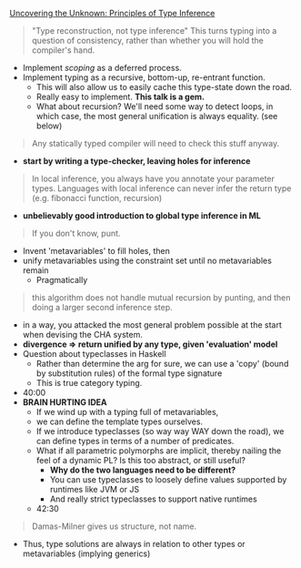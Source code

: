 [Uncovering the Unknown: Principles of Type Inference](https://www.youtube.com/watch?v=fDTt_uo0F-g)
> "Type reconstruction, not type inference"
> This turns typing into a question of consistency, rather than whether you will hold the compiler's hand.
- Implement _scoping_ as a deferred process.
- Implement typing as a recursive, bottom-up, re-entrant function.
  - This will also allow us to easily cache this type-state down the road.
  - Really easy to implement. **This talk is a gem.**
  - What about recursion? We'll need some way to detect loops, in which case, the most general unification is always equality. (see below)
> Any statically typed compiler will need to check this stuff anyway.
- **start by writing a type-checker, leaving holes for inference**
> In local inference, you always have you annotate your parameter types.
> Languages with local inference can never infer the return type (e.g. fibonacci function, recursion)
- **unbelievably good introduction to global type inference in ML**
> If you don't know, punt.
- Invent 'metavariables' to fill holes, then
- unify metavariables using the constraint set until no metavariables remain
  - Pragmatically
> this algorithm does not handle mutual recursion by punting, and then doing a larger second inference step.
- in a way, you attacked the most general problem possible at the start when devising the CHA system.
- **divergence => return unified by any type, given 'evaluation' model**
- Question about typeclasses in Haskell
  - Rather than determine the arg for sure, we can use a 'copy' (bound by substitution rules) of the formal type signature
  - This is true category typing.
- 40:00
- **BRAIN HURTING IDEA**
  - If we wind up with a typing full of metavariables,
  - we can define the template types ourselves.
  - If we introduce typeclasses (so way way WAY down the road), we can define types in terms of a number of predicates.
  - What if all parametric polymorphs are implicit, thereby nailing the feel of a dynamic PL? Is this too abstract, or still useful?
    - **Why do the two languages need to be different?**
    - You can use typeclasses to loosely define values supported by runtimes like JVM or JS
    - And really strict typeclasses to support native runtimes
  - 42:30
> Damas-Milner gives us structure, not name.
- Thus, type solutions are always in relation to other types or metavariables (implying generics)